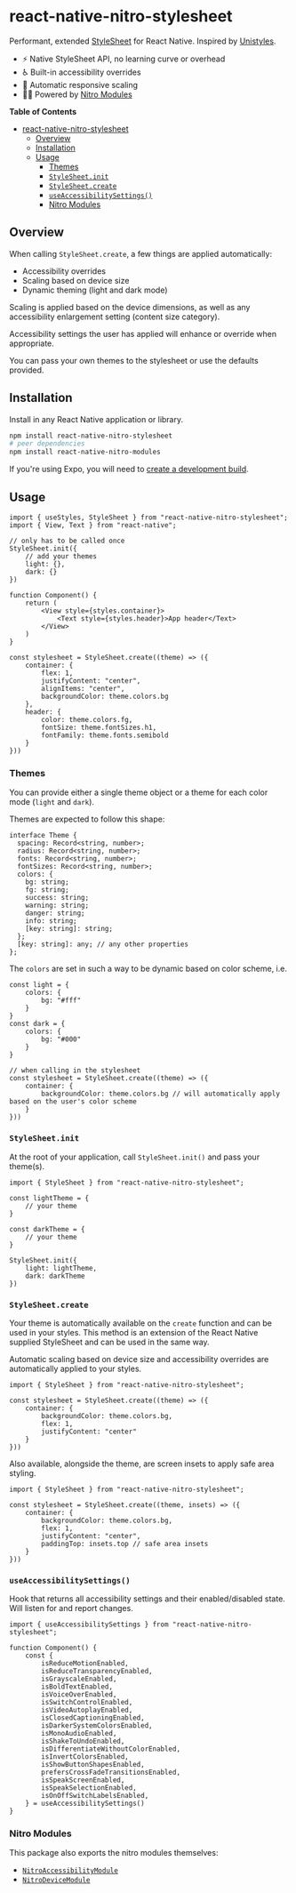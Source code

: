 # react-native-nitro-stylesheet

Performant, extended [StyleSheet](https://reactnative.dev/docs/stylesheet) for React Native. Inspired by [Unistyles](https://github.com/jpudysz/react-native-unistyles).

- ⚡ Native StyleSheet API, no learning curve or overhead
- ♿ Built-in accessibility overrides
- 📐 Automatic responsive scaling
- 🏃‍♂️ Powered by [Nitro Modules](https://nitro.margelo.com)

**Table of Contents**

- [react-native-nitro-stylesheet](#react-native-nitro-stylesheet)
  - [Overview](#overview)
  - [Installation](#installation)
  - [Usage](#usage)
    - [Themes](#themes)
    - [`StyleSheet.init`](#stylesheetinit)
    - [`StyleSheet.create`](#stylesheetcreate)
    - [`useAccessibilitySettings()`](#useaccessibilitysettings)
    - [Nitro Modules](#nitro-modules)


## Overview

When calling `StyleSheet.create`, a few things are applied automatically:

- Accessibility overrides
- Scaling based on device size
- Dynamic theming (light and dark mode)

Scaling is applied based on the device dimensions, as well as any accessibility enlargement setting (content size category).

Accessibility settings the user has applied will enhance or override when appropriate.

You can pass your own themes to the stylesheet or use the defaults provided.

## Installation

Install in any React Native application or library.

```bash
npm install react-native-nitro-stylesheet
# peer dependencies
npm install react-native-nitro-modules
```

If you're using Expo, you will need to [create a development build](https://docs.expo.dev/develop/development-builds/create-a-build/).

## Usage

```tsx
import { useStyles, StyleSheet } from "react-native-nitro-stylesheet";
import { View, Text } from "react-native";

// only has to be called once
StyleSheet.init({
    // add your themes
    light: {},
    dark: {}
})

function Component() {
    return (
        <View style={styles.container}>
            <Text style={styles.header}>App header</Text>
        </View>
    )
}

const stylesheet = StyleSheet.create((theme) => ({
    container: {
        flex: 1,
        justifyContent: "center",
        alignItems: "center",
        backgroundColor: theme.colors.bg
    },
    header: {
        color: theme.colors.fg,
        fontSize: theme.fontSizes.h1,
        fontFamily: theme.fonts.semibold
    }
}))
```

### Themes

You can provide either a single theme object or a theme for each color mode (`light` and `dark`).

Themes are expected to follow this shape:

```tsx
interface Theme {
  spacing: Record<string, number>;
  radius: Record<string, number>;
  fonts: Record<string, number>;
  fontSizes: Record<string, number>;
  colors: {
    bg: string;
    fg: string;
    success: string;
    warning: string;
    danger: string;
    info: string;
    [key: string]: string;
  };
  [key: string]: any; // any other properties
};
```

The `colors` are set in such a way to be dynamic based on color scheme, i.e.

```tsx
const light = {
    colors: {
        bg: "#fff"
    }
}
const dark = {
    colors: {
        bg: "#000"
    }
}

// when calling in the stylesheet
const stylesheet = StyleSheet.create((theme) => ({
    container: {
        backgroundColor: theme.colors.bg // will automatically apply based on the user's color scheme
    }
}))
```

### `StyleSheet.init`

At the root of your application, call `StyleSheet.init()` and pass your theme(s).

```tsx
import { StyleSheet } from "react-native-nitro-stylesheet";

const lightTheme = {
    // your theme
}

const darkTheme = {
    // your theme
}

StyleSheet.init({
    light: lightTheme,
    dark: darkTheme
})
```

### `StyleSheet.create`

Your theme is automatically available on the `create` function and can be used in your styles. This method is an extension of the React Native supplied StyleSheet and can be used in the same way.

Automatic scaling based on device size and accessibility overrides are automatically applied to your styles.

```tsx
import { StyleSheet } from "react-native-nitro-stylesheet";

const stylesheet = StyleSheet.create((theme) => ({
    container: {
        backgroundColor: theme.colors.bg,
        flex: 1,
        justifyContent: "center"
    }
}))
```

Also available, alongside the theme, are screen insets to apply safe area styling.

```tsx
import { StyleSheet } from "react-native-nitro-stylesheet";

const stylesheet = StyleSheet.create((theme, insets) => ({
    container: {
        backgroundColor: theme.colors.bg,
        flex: 1,
        justifyContent: "center",
        paddingTop: insets.top // safe area insets
    }
}))
```

### `useAccessibilitySettings()`

Hook that returns all accessibility settings and their enabled/disabled state. Will listen for and report changes.

```tsx
import { useAccessibilitySettings } from "react-native-nitro-stylesheet";

function Component() {
    const {
        isReduceMotionEnabled,
        isReduceTransparencyEnabled,
        isGrayscaleEnabled,
        isBoldTextEnabled,
        isVoiceOverEnabled,
        isSwitchControlEnabled,
        isVideoAutoplayEnabled,
        isClosedCaptioningEnabled,
        isDarkerSystemColorsEnabled,
        isMonoAudioEnabled,
        isShakeToUndoEnabled,
        isDifferentiateWithoutColorEnabled,
        isInvertColorsEnabled,
        isShowButtonShapesEnabled,
        prefersCrossFadeTransitionsEnabled,
        isSpeakScreenEnabled,
        isSpeakSelectionEnabled,
        isOnOffSwitchLabelsEnabled,
    } = useAccessibilitySettings()
}
```

### Nitro Modules

This package also exports the nitro modules themselves:

- [`NitroAccessibilityModule`](./src/specs/Accessibility.nitro.ts)
- [`NitroDeviceModule`](./src/specs/Device.nitro.ts)
